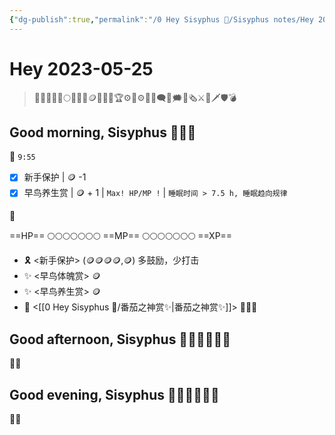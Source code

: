 ```yaml
---
{"dg-publish":true,"permalink":"/0 Hey Sisyphus 🤚/Sisyphus notes/Hey 2023-05-25/","created":"2023-05-25T10:01:44.185+08:00","updated":"2023-05-25T10:46:20.215+08:00"}
---
```


# Hey 2023-05-25

> 🤚🤚🏼🤚🏻🌕🌗🌚💎🪙🥉🥈🥇🏆⚙️🎲⚙🎲💬🗨💭🗯️📰🗞️⚔️🏹🗡️🛡️💣

## Good morning, Sisyphus 🤚🤚🤚

🤚 `9:55`

- [x] 新手保护 | 🪙 -1
- [x] 早鸟养生赏 | 🪙 + 1 | `Max! HP/MP !` | `睡眠时间 > 7.5 h, 睡眠趋向规律`

🤚

==HP== 🌕🌕🌕🌕🌕🌕🌕
==MP== 🌕🌕🌕🌕🌕🌕🌕
==XP==
- 🎗️ <新手保护> (🪙🪙🪙🪙,🪙) 多鼓励，少打击
- ✨ <早鸟体魄赏> 🪙
- ✨ <早鸟养生赏> 🪙
- 🍅 <[[0 Hey Sisyphus 🤚/番茄之神赏✨\|番茄之神赏✨]]> 💎💎💎 



## Good afternoon, Sisyphus 🤚🏼🤚🏼🤚🏼

🤚🏼



## Good evening, Sisyphus 🤚🏻🤚🏻🤚🏻

🤚🏻

